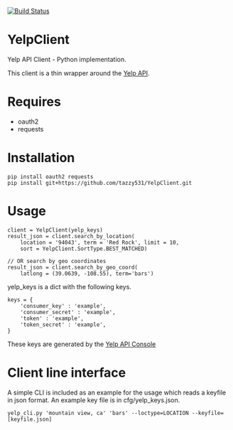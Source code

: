 [![Build Status](https://travis-ci.org/tazzy531/YelpClient.png)](https://travis-ci.org/tazzy531/YelpClient)

YelpClient
==========

Yelp API Client - Python implementation.

This client is a thin wrapper around the [Yelp API](http://www.yelp.com/developers/documentation/v2/search_api).

Requires
========
* oauth2
* requests

Installation
============
    pip install oauth2 requests
    pip install git+https://github.com/tazzy531/YelpClient.git

Usage
=====

    client = YelpClient(yelp_keys)
    result_json = client.search_by_location(
        location = '94043', term = 'Red Rock', limit = 10, 
        sort = YelpClient.SortType.BEST_MATCHED)
    
    // OR search by geo coordinates
    result_json = client.search_by_geo_coord(
        latlong = (39.0639, -108.55), term='bars')

yelp_keys is a dict with the following keys.  

    keys = {
        'consumer_key' : 'example',
        'consumer_secret' : 'example',
        'token' : 'example',
        'token_secret' : 'example',
    }
    
These keys are generated by the [Yelp API Console](http://www.yelp.com/developers/request_apiv2_key)

Client line interface
=====================
A simple CLI is included as an example for the usage which reads a keyfile in json format.  An example key file is in cfg/yelp_keys.json.

    yelp_cli.py 'mountain view, ca' 'bars' --loctype=LOCATION --keyfile=[keyfile.json]
    

